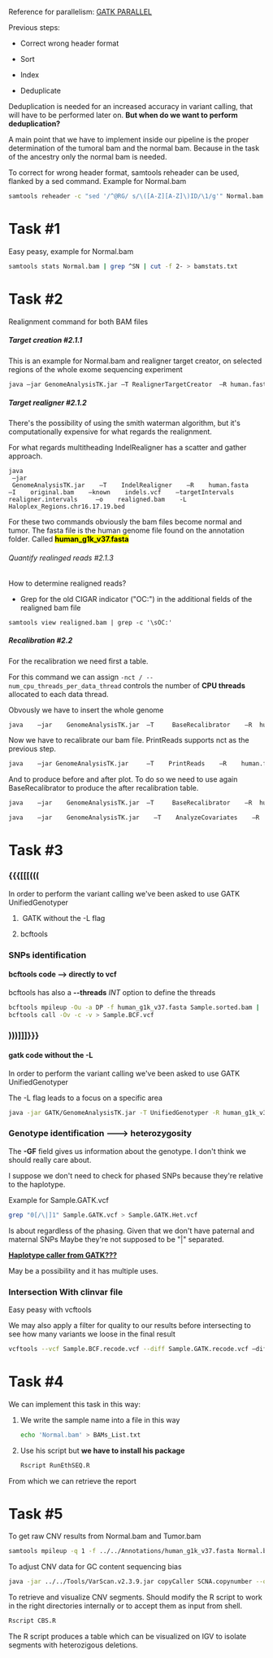Reference for parallelism:  [GATK PARALLEL](https://gatkforums.broadinstitute.org/gatk/discussion/1975/how-can-i-use-parallelism-to-make-gatk-tools-run-faster)

Previous steps:

- Correct wrong header format

- Sort

- Index

- Deduplicate

Deduplication is needed for an increased accuracy in variant calling, that will have to be performed later on. **But when do we want to perform deduplication?**



A main point that we have to implement inside our pipeline is the proper determination of the tumoral bam and the normal bam. Because in the task of the ancestry only the normal bam is needed.


To correct for wrong header format, samtools reheader can be used, flanked by a sed command. Example for Normal.bam

```bash
samtools reheader -c "sed '/^@RG/ s/\([A-Z][A-Z]\)ID/\1/g'" Normal.bam > Normal.RGcorrected.bam
```


# Task #1

Easy peasy, example for Normal.bam

```bash
samtools stats Normal.bam | grep ^SN | cut -f 2- > bamstats.txt
```

# Task #2

Realignment command for both BAM files

##### Target creation  #2.1.1

This is an example for Normal.bam and realigner target creator, on selected regions of the whole exome sequencing experiment

```bash
java –jar GenomeAnalysisTK.jar –T RealignerTargetCreator  –R human.fasta –I    Normal.bam    –known    indels.vcf –o realigner.intervals -L Haloplex_Regions.chr16.17.19.bed     
```

##### Target realigner #2.1.2

There's the possibility of using the smith waterman algorithm, but it's computationally expensive for what regards the realignment.

For what regards multitheading IndelRealigner has a scatter and gather approach.

```{bash}
java    
 –jar    
 GenomeAnalysisTK.jar    –T    IndelRealigner    –R    human.fasta    –I    original.bam    –known    indels.vcf    –targetIntervals    realigner.intervals     –o    realigned.bam    -L Haloplex_Regions.chr16.17.19.bed
```

For these two commands obviously the bam files become normal and tumor. The fasta file is the human genome file found on the annotation folder. Called **<mark>human_g1k_v37.fasta</mark>**

###### Quantify realinged reads #2.1.3

How to determine realigned reads?

- Grep for the old CIGAR indicator ("OC:") in the additional fields of the realigned bam file

```{bash}
samtools view realigned.bam | grep -c '\sOC:'
```

##### Recalibration #2.2

For the recalibration we need first a table.

For this command we can assign `-nct / --num_cpu_threads_per_data_thread`  controls the number of **CPU threads** allocated to each data thread.

Obvously we have to insert the whole genome

```bash
java    –jar    GenomeAnalysisTK.jar  –T     BaseRecalibrator    –R  human.fasta     –I  realigned.bam  –knownSites     dbsnp137.vcf       –knownSites gold.standard.indels.vcf –o    recal.table -L Haloplex_Regions.chr16.17.19.bed   
```

Now we have to recalibrate our bam file. PrintReads supports nct as the previous step.

```bash
java    –jar GenomeAnalysisTK.jar     –T    PrintReads    –R    human.fasta    –I     realigned.bam    –BQSR    recal.table    –o    recal.bam  -L Haloplex_Regions.chr16.17.19.bed
```

And to produce before and after plot. To do so we need to use again BaseRecalibrator to produce the after recalibration table.

```bash
java    –jar    GenomeAnalysisTK.jar  –T     BaseRecalibrator    –R  human.fasta     –I  realigned.bam  –knownSites     dbsnp137.vcf       –knownSites gold.standard.indels.vcf  -BQSR recal.table  –o    after_recal.table -L Haloplex_Regions.chr16.17.19.bed   
```

```bash
java    –jar    GenomeAnalysisTK.jar    –T    AnalyzeCovariates    –R    human.fasta    –before    recal.table    –after    after_recal.table    –plots    recal_plots.pdf    
```

# Task #3

### {{{[[[(((

In order to perform the variant calling we've been asked to use GATK UnifiedGenotyper

1.  GATK without the -L flag

2.  bcftools

### SNPs identification

#### bcftools code -->  directly to vcf

bcftools has also a **--threads** *INT*  option to define the threads

```bash
bcftools mpileup -Ou -a DP -f human_g1k_v37.fasta Sample.sorted.bam |
bcftools call -Ov -c -v > Sample.BCF.vcf
```
### )))]]]}}}
#### gatk code without the -L

In order to perform the variant calling we've been asked to use GATK UnifiedGenotyper

The -L flag leads to a focus on a specific area

```bash
java -jar GATK/GenomeAnalysisTK.jar -T UnifiedGenotyper -R human_g1k_v37.fasta -I Sample.sorted.bam -o Sample.GATK.vcf -L Haloplex_Regions.chr16.17.19.bed
```

### Genotype identification ---> heterozygosity

The **-GF** field gives us information about the genotype. I don't think we should really care about.

I suppose we don't need to check for phased SNPs because they're relative to the haplotype.

Example for Sample.GATK.vcf

```bash
grep "0[/\|]1" Sample.GATK.vcf > Sample.GATK.Het.vcf
```

Is about regardless of the phasing. Given that we don't have paternal and maternal SNPs Maybe they're not supposed to be "|" separated.

<u>**Haplotype caller from GATK???**</u>

May be a possibility and it has multiple uses.



### Intersection With clinvar file

Easy peasy with vcftools

We may also apply a filter for quality to our results before intersecting to see how many variants we loose in the final result

```bash
vcftools --vcf Sample.BCF.recode.vcf --diff Sample.GATK.recode.vcf –diff-site
```

# Task #4

We can implement this task in this way:

1. We write the sample name into a file in this way 
   
   ```bash
   echo 'Normal.bam' > BAMs_List.txt
   ```

2. Use his script but **we have to install his package**
   
   ```bash
   Rscript RunEthSEQ.R
   ```

From which we can retrieve the report

# Task #5
To get raw CNV results from Normal.bam and Tumor.bam
```bash
samtools mpileup -q 1 -f ../../Annotations/human_g1k_v37.fasta Normal.bam Tumor.bam | java -jar ../../Tools/VarScan.v2.3.9.jar copynumber --output-file SCNA --mpileup 1
```

To adjust CNV data for GC content sequencing bias
```bash
java -jar ../../Tools/VarScan.v2.3.9.jar copyCaller SCNA.copynumber --output-file SCNA.copynumber.called
```

To retrieve and visualize CNV segments. Should modify the R script to work in the right directories internally or to 
accept them as input from shell.
```bash
Rscript CBS.R
```
The R script produces a table which can be visualized on IGV to isolate segments with heterozigous deletions.